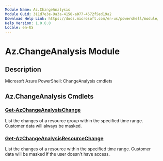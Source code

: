 ```yaml
---
Module Name: Az.ChangeAnalysis
Module Guid: 311d7e3e-9a3a-4158-a077-4572f5ed19a2
Download Help Link: https://docs.microsoft.com/en-us/powershell/module/az.changeanalysis
Help Version: 1.0.0.0
Locale: en-US
---
```


# Az.ChangeAnalysis Module
## Description
Microsoft Azure PowerShell: ChangeAnalysis cmdlets

## Az.ChangeAnalysis Cmdlets
### [Get-AzChangeAnalysisChange](Get-AzChangeAnalysisChange.md)
List the changes of a resource group within the specified time range.
Customer data will always be masked.

### [Get-AzChangeAnalysisResourceChange](Get-AzChangeAnalysisResourceChange.md)
List the changes of a resource within the specified time range.
Customer data will be masked if the user doesn't have access.


